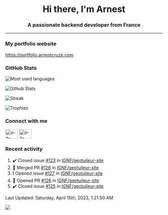 <h1 align="center">Hi there, I'm Arnest</h1>
<h3 align="center">A passionate backend developer from France</h3>

---

### My portfolio website

https://portfolio.arnestcruze.com

### GitHub Stats

![Most used languages](https://github-readme-stats.vercel.app/api/top-langs/?username=ocruze&langs_count=10&layout=compact&hide=tsql)

![Github Stats](https://github-readme-stats.vercel.app/api?username=ocruze&count_private=true&show_icons=true&title_color=fff&text_color=fff&bg_color=30,36d1dc,904e95)

![Streak](https://github-readme-streak-stats.herokuapp.com/?user=ocruze&)

![Trophies](https://github-profile-trophy.vercel.app/?username=ocruze)

### Connect with me

<p align="left">
  <a href="mailto:o.cruze@live.com" target="blank"><img align="center" src="https://upload.wikimedia.org/wikipedia/commons/d/df/Microsoft_Office_Outlook_%282018%E2%80%93present%29.svg" alt="o-a-cruze" height="30" width="40" /></a>
  <a href="https://linkedin.com/in/o-a-cruze" target="blank"><img align="center" src="https://raw.githubusercontent.com/rahuldkjain/github-profile-readme-generator/master/src/images/icons/Social/linked-in-alt.svg" alt="o-a-cruze" height="30" width="40" /></a>
</p>

### Recent activity

<!--RECENT_ACTIVITY:start-->
1. ✔️ Closed issue [#123](https://github.com/IGNF/geotuileur-site/issues/123) in [IGNF/geotuileur-site](https://github.com/IGNF/geotuileur-site)
2. 🎉 Merged PR [#126](https://github.com/IGNF/geotuileur-site/pull/126) in [IGNF/geotuileur-site](https://github.com/IGNF/geotuileur-site)
3. ❗️ Opened issue [#127](https://github.com/IGNF/geotuileur-site/issues/127) in [IGNF/geotuileur-site](https://github.com/IGNF/geotuileur-site)
4. 💪 Opened PR [#126](https://github.com/IGNF/geotuileur-site/pull/126) in [IGNF/geotuileur-site](https://github.com/IGNF/geotuileur-site)
5. ✔️ Closed issue [#125](https://github.com/IGNF/geotuileur-site/issues/125) in [IGNF/geotuileur-site](https://github.com/IGNF/geotuileur-site)
<!--RECENT_ACTIVITY:end-->

<!--RECENT_ACTIVITY:last_update-->
Last Updated: Saturday, April 15th, 2023, 1:21:50 AM
<!--RECENT_ACTIVITY:last_update_end-->

[![](https://visitcount.itsvg.in/api?id=ocruze&label=Profile%20Views&pretty=false)](https://visitcount.itsvg.in)
